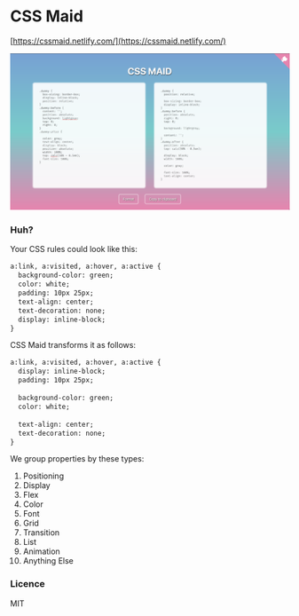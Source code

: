 # CSS Maid

[https://cssmaid.netlify.com/](https://cssmaid.netlify.com/)

![screen](assets/screen.png)

### Huh?

Your CSS rules could look like this:

```
a:link, a:visited, a:hover, a:active {
  background-color: green;
  color: white;
  padding: 10px 25px;
  text-align: center;
  text-decoration: none;
  display: inline-block;
}
```

CSS Maid transforms it as follows:

```
a:link, a:visited, a:hover, a:active {
  display: inline-block;
  padding: 10px 25px;

  background-color: green;
  color: white;

  text-align: center;
  text-decoration: none;
}
```

We group properties by these types:

1.  Positioning
2.  Display
3.  Flex
4.  Color
5.  Font
6.  Grid
7.  Transition
8.  List
9.  Animation
10. Anything Else

### Licence

MIT
